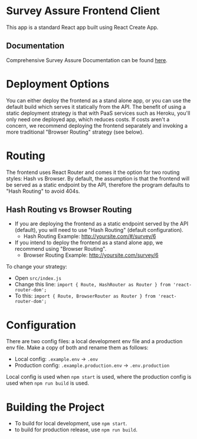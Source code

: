 # Survey Assure Frontend Client

This app is a standard React app built using React Create App.

## Documentation

Comprehensive Survey Assure Documentation can be found [here](https://newamericafoundation.github.io/digi_survey_assure).

# Deployment Options

You can either deploy the frontend as a stand alone app, or you can use the default build which serves it statically from the API. The benefit of using a static deployment strategy is that with PaaS services such as Heroku, you'll only need one deployed app, which reduces costs. If costs aren't a concern, we recommend deploying the frontend separately and invoking a more traditional "Browser Routing" strategy (see below).

# Routing

The frontend uses React Router and comes it the option for two routing styles: Hash vs Browser. By default, the assumption is that the frontend will be served as a static endpoint by the API, therefore the program defaults to "Hash Routing" to avoid 404s.

## Hash Routing vs Browser Routing

- If you are deploying the frontend as a static endpoint served by the API (default), you will need to use "Hash Routing" (default configuration).
  - Hash Routing Example: http://yoursite.com/#/survey/6
- If you intend to deploy the frontend as a stand alone app, we recommend using "Browser Routing".
  - Browser Routing Example: http://yoursite.com/survey/6

To change your strategy:

- Open `src/index.js`
- Change this line: `import { Route, HashRouter as Router } from 'react-router-dom';`
- To this: `import { Route, BrowserRouter as Router } from 'react-router-dom';`

# Configuration

There are two config files: a local development env file and a production env file. Make a copy of both and rename them as follows:

- Local config: `.example.env` -> `.env`
- Production config: `.example.production.env` -> `.env.production`

Local config is used when `npm start` is used, where the production config is used when `npm run build` is used.

# Building the Project

- To build for local development, use `npm start`.
- to build for production release, use `npm run build`.
